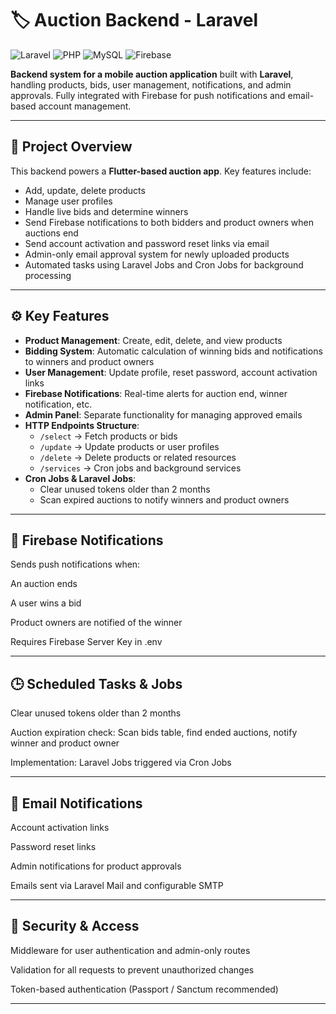 # 🏷️ Auction Backend - Laravel

![Laravel](https://img.shields.io/badge/Laravel-FF2D20?logo=laravel&logoColor=white)
![PHP](https://img.shields.io/badge/PHP-777BB4?logo=php&logoColor=white)
![MySQL](https://img.shields.io/badge/MySQL-4479A1?logo=mysql&logoColor=white)
![Firebase](https://img.shields.io/badge/Firebase-FFCA28?logo=firebase&logoColor=white)

**Backend system for a mobile auction application** built with **Laravel**, handling products, bids, user management, notifications, and admin approvals. Fully integrated with Firebase for push notifications and email-based account management.

---

## 🎯 Project Overview

This backend powers a **Flutter-based auction app**. Key features include:

-   Add, update, delete products
-   Manage user profiles
-   Handle live bids and determine winners
-   Send Firebase notifications to both bidders and product owners when auctions end
-   Send account activation and password reset links via email
-   Admin-only email approval system for newly uploaded products
-   Automated tasks using Laravel Jobs and Cron Jobs for background processing

---

## ⚙️ Key Features

-   **Product Management**: Create, edit, delete, and view products
-   **Bidding System**: Automatic calculation of winning bids and notifications to winners and product owners
-   **User Management**: Update profile, reset password, account activation links
-   **Firebase Notifications**: Real-time alerts for auction end, winner notification, etc.
-   **Admin Panel**: Separate functionality for managing approved emails
-   **HTTP Endpoints Structure**:
    -   `/select` → Fetch products or bids
    -   `/update` → Update products or user profiles
    -   `/delete` → Delete products or related resources
    -   `/services` → Cron jobs and background services
-   **Cron Jobs & Laravel Jobs**:
    -   Clear unused tokens older than 2 months
    -   Scan expired auctions to notify winners and product owners

---

## 🔔 Firebase Notifications

Sends push notifications when:

An auction ends

A user wins a bid

Product owners are notified of the winner

Requires Firebase Server Key in .env

---

## 🕒 Scheduled Tasks & Jobs

Clear unused tokens older than 2 months

Auction expiration check: Scan bids table, find ended auctions, notify winner and product owner

Implementation: Laravel Jobs triggered via Cron Jobs

---

## 📩 Email Notifications

Account activation links

Password reset links

Admin notifications for product approvals

Emails sent via Laravel Mail and configurable SMTP

---

## 🔑 Security & Access

Middleware for user authentication and admin-only routes

Validation for all requests to prevent unauthorized changes

Token-based authentication (Passport / Sanctum recommended)

---
